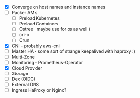   - [x] Converge on host names and instance names
  - [ ] Packer AMIs
    - [ ] Preload Kubernetes
    - [ ] Preload Containers
    - [ ] Ostree ( maybe use for os as well )
    - [ ] cri-o
    - [ ] Crun
  - [x] CNI - probably aws-cni
  - [ ] Master HA - some sort of strange keepalived with haproxy :)
  - [ ] Multi-Zone
  - [ ] Monitoring - Prometheus-Operator
  - [x] Cloud Provider
  - [ ] Storage
  - [ ] Dex (OIDC)
  - [ ] External DNS
  - [ ] Ingress HaProxy or Nginx?
